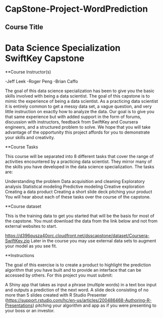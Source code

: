 # CapStone-Project-WordPrediction


## Course Title

# Data Science Specialization SwiftKey Capstone

**Course Instructor(s)

-Jeff Leek
-Roger Peng
-Brian Caffo


The goal of this data science specialization has been to give you the basic skills involved with being a data scientist. The goal of this capstone is to mimic the experience of being a data scientist. As a practicing data scientist it is entirely common to get a messy data set, a vague question, and very little instruction on exactly how to analyze the data. Our goal is to give you that same experience but with added support in the form of forums, discussion with instructors, feedback from SwiftKey and Coursera engineers, and a structured problem to solve. We hope that you will take advantage of the opportunity this project affords for you to demonstrate your skills and creativity.

**Course Tasks

This course will be separated into 8 different tasks that cover the range of activities encountered by a practicing data scientist. They mirror many of the skills you have developed in the data science specialization. The tasks are:

Understanding the problem
Data acquisition and cleaning
Exploratory analysis
Statistical modeling
Predictive modeling
Creative exploration
Creating a data product
Creating a short slide deck pitching your product
You will hear about each of these tasks over the course of the capstone.

**Course dataset

This is the training data to get you started that will be the basis for most of the capstone. You must download the data from the link below and not from external websites to start.

https://d396qusza40orc.cloudfront.net/dsscapstone/dataset/Coursera-SwiftKey.zip
Later in the course you may use external data sets to augment your model as you see fit.

**Instructions

The goal of this exercise is to create a product to highlight the prediction algorithm that you have built and to provide an interface that can be accessed by others. For this project you must submit:

A Shiny app that takes as input a phrase (multiple words) in a text box input and outputs a prediction of the next word.
A slide deck consisting of no more than 5 slides created with R Studio Presenter (https://support.rstudio.com/hc/en-us/articles/200486468-Authoring-R-Presentations) pitching your algorithm and app as if you were presenting to your boss or an investor.
